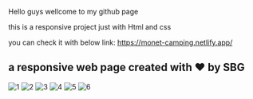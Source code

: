 Hello guys wellcome to my github page 

this is a responsive project just with Html and css

you can check it with below link:
https://monet-camping.netlify.app/

a responsive web page
created with ❤️ by SBG
------------------------

![1](https://github.com/moeinmnia80/camping-project/assets/86520846/24fdda11-128e-452b-ae26-feb650c14ace)
![2](https://github.com/moeinmnia80/camping-project/assets/86520846/07396bd5-bfd6-409b-91f6-5d19c3c04b5e)
![3](https://github.com/moeinmnia80/camping-project/assets/86520846/68ce7526-e3a5-4020-8d51-d57a33ac0a32)
![4](https://github.com/moeinmnia80/camping-project/assets/86520846/fe110523-acbb-4cf6-8d40-3662127ade97)
![5](https://github.com/moeinmnia80/camping-project/assets/86520846/491a445c-1bee-4e1c-abf0-f66fd5a1b9ee)
![6](https://github.com/moeinmnia80/camping-project/assets/86520846/62bfa6c9-b3a9-4e11-9537-6cc7b24351fb)
